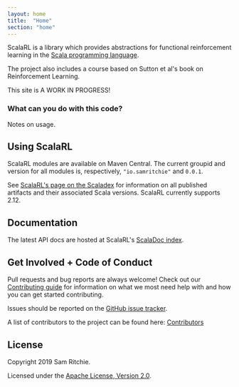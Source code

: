 ```yaml
---
layout: home
title:  "Home"
section: "home"
---
```


ScalaRL is a library which provides abstractions for functional reinforcement learning in the [Scala programming language](https://scala-lang.org).

The project also includes a course based on Sutton et al's book on Reinforcement Learning.

This site is A WORK IN PROGRESS!

### What can you do with this code?

Notes on usage.

## Using ScalaRL

ScalaRL modules are available on Maven Central. The current groupid and version for all modules is, respectively, `"io.samritchie"` and  `0.0.1`.

See [ScalaRL's page on the Scaladex](https://index.scala-lang.org/sritchie/scala-rl) for information on all published artifacts and their associated Scala versions. ScalaRL currently supports 2.12.

## Documentation

The latest API docs are hosted at ScalaRL's [ScalaDoc index](api/).

## Get Involved + Code of Conduct

Pull requests and bug reports are always welcome! Check out our [Contributing guide](contributing.html) for information on what we most need help with and how you can get started contributing.

Issues should be reported on the [GitHub issue tracker](https://github.com/sritchie/scala-rl/issues).

A list of contributors to the project can be found here: [Contributors](https://github.com/sritchie/scala-rl/graphs/contributors)

## License

Copyright 2019 Sam Ritchie.

Licensed under the [Apache License, Version 2.0](http://www.apache.org/licenses/LICENSE-2.0).
